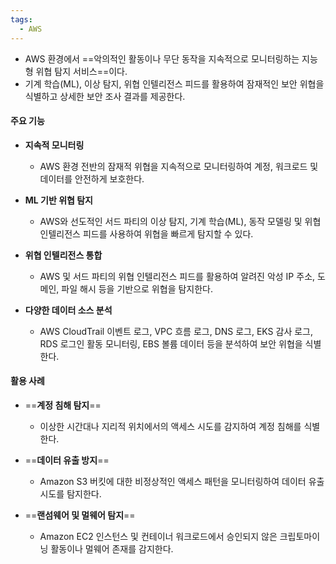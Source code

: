 ```yaml
---
tags:
  - AWS
---
```


- AWS 환경에서 ==악의적인 활동이나 무단 동작을 지속적으로 모니터링하는 지능형 위협 탐지 서비스==이다.
- 기계 학습(ML), 이상 탐지, 위협 인텔리전스 피드를 활용하여 잠재적인 보안 위협을 식별하고 상세한 보안 조사 결과를 제공한다.

#### **주요 기능**

- **지속적 모니터링**
	- AWS 환경 전반의 잠재적 위협을 지속적으로 모니터링하여 
	  계정, 워크로드 및 데이터를 안전하게 보호한다.

- **ML 기반 위협 탐지**
	- AWS와 선도적인 서드 파티의 이상 탐지, 기계 학습(ML), 동작 모델링 및 위협 인텔리전스 피드를 사용하여 위협을 빠르게 탐지할 수 있다.

- **위협 인텔리전스 통합**
	- AWS 및 서드 파티의 위협 인텔리전스 피드를 활용하여 알려진 악성 IP 주소, 도메인, 파일 해시 등을 기반으로 위협을 탐지한다.

- **다양한 데이터 소스 분석**
	- AWS CloudTrail 이벤트 로그, VPC 흐름 로그, DNS 로그, EKS 감사 로그, RDS 로그인 활동 모니터링, EBS 볼륨 데이터 등을 분석하여 보안 위협을 식별한다.


#### **활용 사례**

- ==**계정 침해 탐지**==
	- 이상한 시간대나 지리적 위치에서의 액세스 시도를 감지하여 계정 침해를 식별한다.

- ==**데이터 유출 방지**==
	- Amazon S3 버킷에 대한 비정상적인 액세스 패턴을 모니터링하여 데이터 유출 시도를 탐지한다.

- ==**랜섬웨어 및 멀웨어 탐지**==
	- Amazon EC2 인스턴스 및 컨테이너 워크로드에서 승인되지 않은 크립토마이닝 활동이나 멀웨어 존재를 감지한다.